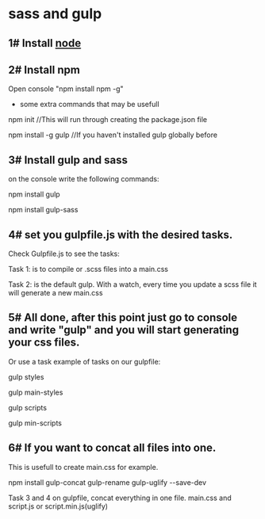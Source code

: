# sass and gulp

## 1# Install [node](https://nodejs.org/en/)

## 2# Install npm 
Open console "npm install npm -g"

- some extra commands that may be usefull

npm init //This will run through creating the package.json file

npm install -g gulp //If you haven't installed gulp globally before


## 3# Install gulp and sass
on the console write the following commands:

npm install gulp

npm install gulp-sass

## 4# set you gulpfile.js with the desired tasks. 
Check Gulpfile.js to see the tasks:

Task 1: is to compile or .scss files into a main.css 

Task 2: is the default gulp. With a watch, every time you update a scss file it will generate a new main.css

## 5# All done, after this point just go to console and write "gulp" and you will start generating your css files. 
Or use a task example of tasks on our gulpfile:

gulp styles

gulp main-styles

gulp scripts

gulp min-scripts


## 6# If you want to concat all files into one. 
This is usefull to create main.css for example. 

npm install gulp-concat gulp-rename gulp-uglify --save-dev

Task 3 and 4 on gulpfile, concat everything in one file. main.css and script.js or script.min.js(uglify)